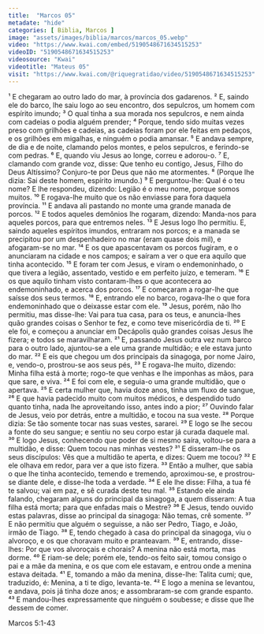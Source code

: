 ```yaml
---
title:  "Marcos 05"
metadate: "hide"
categories: [ Biblia, Marcos ]
image: "assets/images/biblia/marcos/marcos_05.webp"
video: "https://www.kwai.com/embed/5190548671634515253"
videoID: "5190548671634515253"
videosource: "Kwai"
videotitle: "Mateus 05"
visit: "https://www.kwai.com/@riquegratidao/video/5190548671634515253"
---
```

¹ E chegaram ao outro lado do mar, à província dos gadarenos.
² E, saindo ele do barco, lhe saiu logo ao seu encontro, dos sepulcros, um homem com espírito imundo;
³ O qual tinha a sua morada nos sepulcros, e nem ainda com cadeias o podia alguém prender;
⁴ Porque, tendo sido muitas vezes preso com grilhões e cadeias, as cadeias foram por ele feitas em pedaços, e os grilhões em migalhas, e ninguém o podia amansar.
⁵ E andava sempre, de dia e de noite, clamando pelos montes, e pelos sepulcros, e ferindo-se com pedras.
⁶ E, quando viu Jesus ao longe, correu e adorou-o.
⁷ E, clamando com grande voz, disse: Que tenho eu contigo, Jesus, Filho do Deus Altíssimo? Conjuro-te por Deus que não me atormentes.
⁸ (Porque lhe dizia: Sai deste homem, espírito imundo.)
⁹ E perguntou-lhe: Qual é o teu nome? E lhe respondeu, dizendo: Legião é o meu nome, porque somos muitos.
¹⁰ E rogava-lhe muito que os não enviasse para fora daquela província.
¹¹ E andava ali pastando no monte uma grande manada de porcos.
¹² E todos aqueles demônios lhe rogaram, dizendo: Manda-nos para aqueles porcos, para que entremos neles.
¹³ E Jesus logo lho permitiu. E, saindo aqueles espíritos imundos, entraram nos porcos; e a manada se precipitou por um despenhadeiro no mar (eram quase dois mil), e afogaram-se no mar.
¹⁴ E os que apascentavam os porcos fugiram, e o anunciaram na cidade e nos campos; e saíram a ver o que era aquilo que tinha acontecido.
¹⁵ E foram ter com Jesus, e viram o endemoninhado, o que tivera a legião, assentado, vestido e em perfeito juízo, e temeram.
¹⁶ E os que aquilo tinham visto contaram-lhes o que acontecera ao endemoninhado, e acerca dos porcos.
¹⁷ E começaram a rogar-lhe que saísse dos seus termos.
¹⁸ E, entrando ele no barco, rogava-lhe o que fora endemoninhado que o deixasse estar com ele.
¹⁹ Jesus, porém, não lho permitiu, mas disse-lhe: Vai para tua casa, para os teus, e anuncia-lhes quão grandes coisas o Senhor te fez, e como teve misericórdia de ti.
²⁰ E ele foi, e começou a anunciar em Decápolis quão grandes coisas Jesus lhe fizera; e todos se maravilharam.
²¹ E, passando Jesus outra vez num barco para o outro lado, ajuntou-se a ele uma grande multidão; e ele estava junto do mar.
²² E eis que chegou um dos principais da sinagoga, por nome Jairo, e, vendo-o, prostrou-se aos seus pés,
²³ E rogava-lhe muito, dizendo: Minha filha está à morte; rogo-te que venhas e lhe imponhas as mãos, para que sare, e viva.
²⁴ E foi com ele, e seguia-o uma grande multidão, que o apertava.
²⁵ E certa mulher que, havia doze anos, tinha um fluxo de sangue,
²⁶ E que havia padecido muito com muitos médicos, e despendido tudo quanto tinha, nada lhe aproveitando isso, antes indo a pior;
²⁷ Ouvindo falar de Jesus, veio por detrás, entre a multidão, e tocou na sua veste.
²⁸ Porque dizia: Se tão somente tocar nas suas vestes, sararei.
²⁹ E logo se lhe secou a fonte do seu sangue; e sentiu no seu corpo estar já curada daquele mal.
³⁰ E logo Jesus, conhecendo que poder de si mesmo saíra, voltou-se para a multidão, e disse: Quem tocou nas minhas vestes?
³¹ E disseram-lhe os seus discípulos: Vês que a multidão te aperta, e dizes: Quem me tocou?
³² E ele olhava em redor, para ver a que isto fizera.
³³ Então a mulher, que sabia o que lhe tinha acontecido, temendo e tremendo, aproximou-se, e prostrou-se diante dele, e disse-lhe toda a verdade.
³⁴ E ele lhe disse: Filha, a tua fé te salvou; vai em paz, e sê curada deste teu mal.
³⁵ Estando ele ainda falando, chegaram alguns do principal da sinagoga, a quem disseram: A tua filha está morta; para que enfadas mais o Mestre?
³⁶ E Jesus, tendo ouvido estas palavras, disse ao principal da sinagoga: Não temas, crê somente.
³⁷ E não permitiu que alguém o seguisse, a não ser Pedro, Tiago, e João, irmão de Tiago.
³⁸ E, tendo chegado à casa do principal da sinagoga, viu o alvoroço, e os que choravam muito e pranteavam.
³⁹ E, entrando, disse-lhes: Por que vos alvoroçais e chorais? A menina não está morta, mas dorme.
⁴⁰ E riam-se dele; porém ele, tendo-os feito sair, tomou consigo o pai e a mãe da menina, e os que com ele estavam, e entrou onde a menina estava deitada.
⁴¹ E, tomando a mão da menina, disse-lhe: Talita cumi; que, traduzido, é: Menina, a ti te digo, levanta-te.
⁴² E logo a menina se levantou, e andava, pois já tinha doze anos; e assombraram-se com grande espanto.
⁴³ E mandou-lhes expressamente que ninguém o soubesse; e disse que lhe dessem de comer. 

Marcos 5:1-43